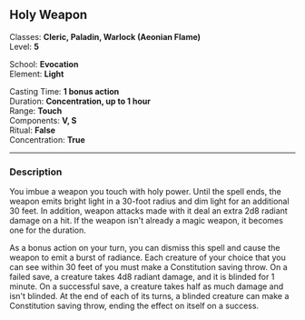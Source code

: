 ## Holy Weapon

Classes: **Cleric, Paladin, Warlock (Aeonian Flame)**  
Level: **5**  

School: **Evocation**  
Element: **Light**  

Casting Time: **1 bonus action**  
Duration: **Concentration, up to 1 hour**  
Range: **Touch**  
Components: **V, S**  
Ritual: **False**  
Concentration: **True**  

------

### Description

You imbue a weapon you touch with holy power. Until the spell ends, the weapon emits bright light in a 30-foot radius and dim light for an additional 30 feet. In addition, weapon attacks made with it deal an extra 2d8 radiant damage on a hit. If the weapon isn't already a magic weapon, it becomes one for the duration.

As a bonus action on your turn, you can dismiss this spell and cause the weapon to emit a burst of radiance. Each creature of your choice that you can see within 30 feet of you must make a Constitution saving throw. On a failed save, a creature takes 4d8 radiant damage, and it is blinded for 1 minute. On a successful save, a creature takes half as much damage and isn't blinded. At the end of each of its turns, a blinded creature can make a Constitution saving throw, ending the effect on itself on a success.